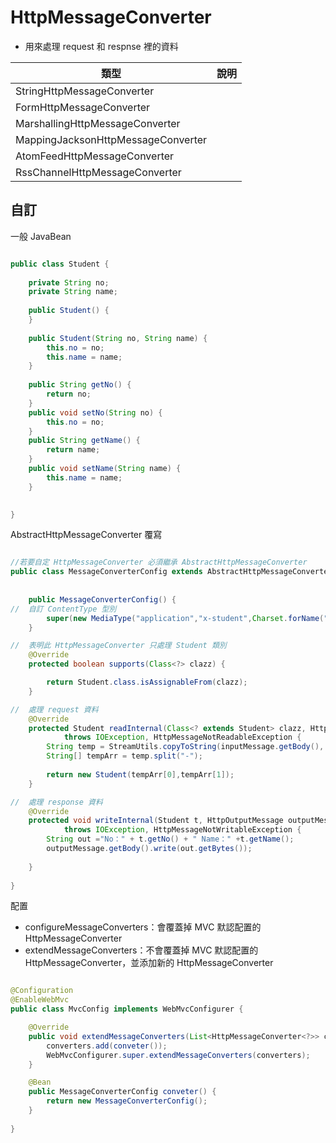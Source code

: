 # HttpMessageConverter

* 用來處理 request 和 respnse 裡的資料

| 類型 | 說明 |
| ----- | ----- |
| StringHttpMessageConverter | |
| FormHttpMessageConverter | |
| MarshallingHttpMessageConverter | |
| MappingJacksonHttpMessageConverter | |
| AtomFeedHttpMessageConverter | |
| RssChannelHttpMessageConverter | |

## 自訂

一般 JavaBean 

```java

public class Student {
	
	private String no;
	private String name;
	
	public Student() {
	}
	
	public Student(String no, String name) {
		this.no = no;
		this.name = name;
	}
	
	public String getNo() {
		return no;
	}
	public void setNo(String no) {
		this.no = no;
	}
	public String getName() {
		return name;
	}
	public void setName(String name) {
		this.name = name;
	}
	

}

```

AbstractHttpMessageConverter 覆寫

```java

//若要自定 HttpMessageConverter 必須繼承 AbstractHttpMessageConverter
public class MessageConverterConfig extends AbstractHttpMessageConverter<Student> {
	
	
	public MessageConverterConfig() {
//	自訂 ContentType 型別
		super(new MediaType("application","x-student",Charset.forName("UTF-8")));
	}

//	表明此 HttpMessageConverter 只處理 Student 類別
	@Override
	protected boolean supports(Class<?> clazz) {

		return Student.class.isAssignableFrom(clazz);
	}

//	處理 request 資料
	@Override
	protected Student readInternal(Class<? extends Student> clazz, HttpInputMessage inputMessage)
			throws IOException, HttpMessageNotReadableException {
		String temp = StreamUtils.copyToString(inputMessage.getBody(), Charset.forName("UTF-8"));
		String[] tempArr = temp.split("-");
		
		return new Student(tempArr[0],tempArr[1]);
	}

//	處理 response 資料
	@Override
	protected void writeInternal(Student t, HttpOutputMessage outputMessage)
			throws IOException, HttpMessageNotWritableException {
		String out ="No：" + t.getNo() + " Name：" +t.getName();
		outputMessage.getBody().write(out.getBytes());
		
	}
	
} 

```

配置

* configureMessageConverters：會覆蓋掉 MVC 默認配置的 HttpMessageConverter
* extendMessageConverters：不會覆蓋掉 MVC 默認配置的 HttpMessageConverter，並添加新的 HttpMessageConverter

```java

@Configuration
@EnableWebMvc
public class MvcConfig implements WebMvcConfigurer {

	@Override
	public void extendMessageConverters(List<HttpMessageConverter<?>> converters) {
		converters.add(conveter());
		WebMvcConfigurer.super.extendMessageConverters(converters);
	}

	@Bean
	public MessageConverterConfig conveter() {
		return new MessageConverterConfig();
	}
	
}

```